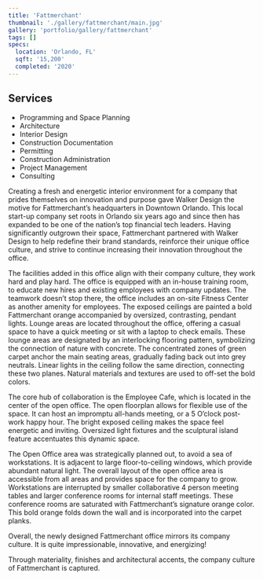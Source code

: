 ```yaml
---
title: 'Fattmerchant'
thumbnail: './gallery/fattmerchant/main.jpg'
gallery: 'portfolio/gallery/fattmerchant'
tags: []
specs:
  location: 'Orlando, FL'
  sqft: '15,200'
  completed: '2020'
---
```


## Services

- Programming and Space Planning
- Architecture
- Interior Design 
- Construction Documentation 
- Permitting
- Construction Administration 
- Project Management 
- Consulting 

Creating a fresh and energetic interior environment for a company that prides themselves on innovation and purpose gave Walker Design the motive for Fattmerchant’s headquarters in Downtown Orlando. This local start-up company set roots in Orlando six years ago and since then has expanded to be one of the nation’s top financial tech leaders. Having significantly outgrown their space, Fattmerchant partnered with Walker Design to help redefine their brand standards, reinforce their unique office culture, and strive to continue increasing their innovation throughout the office. 

The facilities added in this office align with their company culture, they work hard and play hard. The office is equipped with an in-house training room, to educate new hires and existing employees with company updates. The teamwork doesn’t stop there, the office includes an on-site Fitness Center as another amenity for employees. The exposed ceilings are painted a bold Fattmerchant orange accompanied by oversized, contrasting, pendant lights. Lounge areas are located throughout the office, offering a casual space to have a quick meeting or sit with a laptop to check emails. These lounge areas are designated by an interlocking flooring pattern, symbolizing the connection of nature with concrete. The concentrated zones of green carpet anchor the main seating areas, gradually fading back out into grey neutrals. Linear lights in the ceiling follow the same direction, connecting these two planes. Natural materials and textures are used to off-set the bold colors.

The core hub of collaboration is the Employee Cafe, which is located in the center of the open office. The open floorplan allows for flexible use of the space. It can host an impromptu all-hands meeting, or a 5 O’clock post-work happy hour. The bright exposed ceiling makes the space feel energetic and inviting. Oversized light fixtures and the sculptural island feature accentuates this dynamic space. 

The Open Office area was strategically planned out, to avoid a sea of workstations. It is adjacent to large floor-to-ceiling windows, which provide abundant natural light. The overall layout of the open office area is accessible from all areas and provides space for the company to grow. Workstations are interrupted by smaller collaborative 4 person meeting tables and larger conference rooms for internal staff meetings. These conference rooms are saturated with Fattmerchant’s signature orange color. This bold orange folds down the wall and is incorporated into the carpet planks.

Overall, the newly designed Fattmerchant office mirrors its company culture. It is quite impressionable, innovative, and energizing!

Through materiality, finishes and architectural accents, the company culture of Fattmerchant is captured.
 
